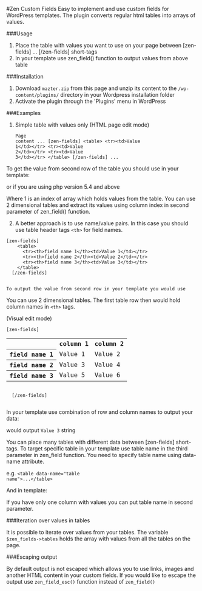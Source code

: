 #Zen Custom Fields
Easy to implement and use custom fields for WordPress templates. The plugin converts regular html tables into arrays of
 values.

###Usage
1. Place the table with values you want to use on your page between [zen-fields] ... [/zen-fields] short-tags
2. In your template use zen_field() function to output values from above table

###Installation
1. Download `mazter.zip` from this page and unzip its content to the `/wp-content/plugins/` directory in your Wordpress 
installation folder
2. Activate the plugin through the 'Plugins' menu in WordPress

###Examples
1. Simple table with values only
  (HTML page edit mode)<pre><code>Page content
  ...
  [zen-fields]
    &lt;table&gt;
      &lt;tr&gt;&lt;td&gt;Value 1&lt;/td&gt;&lt;/tr&gt;
      &lt;tr&gt;&lt;td&gt;Value 2&lt;/td&gt;&lt;/tr&gt;
      &lt;tr&gt;&lt;td&gt;Value 3&lt;/td&gt;&lt;/tr&gt;
    &lt;/table&gt;
  [/zen-fields]
  ...
  </code></pre>
  
  To get the value from second row of the table you should use in your template:

  <code><?php echo zen_field(1) ?></code>
  
  or if you are using php version 5.4 and above 
  
  <code><?= zen_field(1) ?></code>

  Where 1 is an index of array which holds values from the table. You can use 2 dimensional tables and extract its
  values using column index in second parameter of zen_field() function.
  
  <code><?php echo zen_field(1, 2) ?></code>

2. A better approach is to use name/value pairs. In this case you should use table header tags <code>&lt;th&gt;</code> for
 field names.
  <pre><code>[zen-fields]
    &lt;table&gt;
      &lt;tr&gt;&lt;th&gt;field name 1&lt;/th&gt;&lt;td&gt;Value 1&lt;/td&gt;&lt;/tr&gt;
      &lt;tr&gt;&lt;th&gt;field name 2&lt;/th&gt;&lt;td&gt;Value 2&lt;/td&gt;&lt;/tr&gt;
      &lt;tr&gt;&lt;th&gt;field name 3&lt;/th&gt;&lt;td&gt;Value 3&lt;/td&gt;&lt;/tr&gt;
    &lt;/table&gt;
  [/zen-fields]
  </code></pre>
    To output the value from second row in your template you would use

  <code><?php echo zen_field('field name 2') ?></code>

   You can use 2 dimensional tables. The first table row then would hold column names in <code>&lt;th&gt;</code> tags.
        
  (Visual edit mode)<pre><code>[zen-fields]<table>
    <tr><th></th><th>column 1</th><th>column 2</th></tr>
    <tr><th>field name 1</th><td>Value 1</td><td>Value 2</td></tr>
    <tr><th>field name 2</th><td>Value 3</td><td>Value 4</td></tr>
    <tr><th>field name 3</th><td>Value 5</td><td>Value 6</td></tr>
  </table>
  [/zen-fields]
  </code></pre>
  
  In your template use combination of row and column names to output your data:
  
 <code><?php echo zen_field('field name 2','column 1') ?></code> would output <code>Value 3</code> string

You can place many tables with different data between [zen-fields] short-tags. To target specific table in your template
use table name in the third parameter in zen_field function. You need to specify table name using data-name attribute.

e.g. <code>&lt;table data-name=&quot;table name&quot;&gt;...&lt;/table&gt;</code>

And in template:

<code><?php echo zen_field('field name','column name', 'table name') ?></code>

If you have only one column with values you can put table name in second parameter.

###Iteration over values in tables

It is possible to iterate over values from your tables. The variable <code>$zen_fields->tables</code> holds the array
 with values from all the tables on the page.

###Escaping output

By default output is not escaped which allows you to use links, images and another HTML content in your custom fields.
If you would like to escape the output use <code>zen_field_esc()</code> function instead of <code>zen_field()</code>